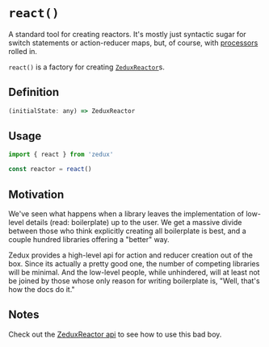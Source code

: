 # `react()`

A standard tool for creating reactors. It's mostly just syntactic sugar for switch statements or action-reducer maps, but, of course, with [processors](/docs/types/Processor.md) rolled in.

`react()` is a factory for creating [`ZeduxReactor`](/docs/api/ZeduxReactor.md)s.

## Definition

```javascript
(initialState: any) => ZeduxReactor
```

## Usage

```javascript
import { react } from 'zedux'

const reactor = react()
```

## Motivation

We've seen what happens when a library leaves the implementation of low-level details (read: boilerplate) up to the user. We get a massive divide between those who think explicitly creating all boilerplate is best, and a couple hundred libraries offering a "better" way.

Zedux provides a high-level api for action and reducer creation out of the box. Since its actually a pretty good one, the number of competing libraries will be minimal. And the low-level people, while unhindered, will at least not be joined by those whose only reason for writing boilerplate is, "Well, that's how the docs do it."

## Notes

Check out the [ZeduxReactor api](/docs/api/ZeduxReactor.md) to see how to use this bad boy.
